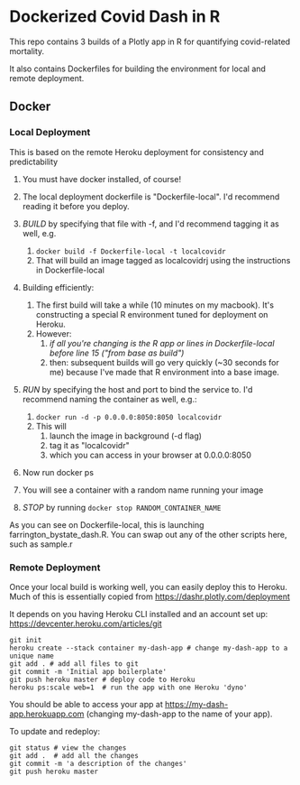 # Dockerized Covid Dash in R

This repo contains 3 builds of a Plotly app in R for quantifying covid-related mortality.

It also contains Dockerfiles for building the environment for local and remote deployment.

## Docker

### Local Deployment

This is based on the remote Heroku deployment for consistency and predictability

1. You must have docker installed, of course!
1. The local deployment dockerfile is "Dockerfile-local". I'd recommend reading it before you deploy.
1. *BUILD* by specifying that file with -f, and I'd recommend tagging it as well, e.g.
	1. `docker build -f Dockerfile-local -t localcovidr`
	1. That will build an image tagged as localcovidrj using the instructions in Dockerfile-local
1. Building efficiently:
	1. The first build will take a while (10 minutes on my macbook). It's constructing a special R environment tuned for deployment on Heroku.
	1. However:
		1. *if all you're changing is the R app or lines in Dockerfile-local before line 15 ("from base as build")*
		1. then: subsequent builds will go very quickly (~30 seconds for me) because I've made that R environment into a base image.
	
1. *RUN* by specifying the host and port to bind the service to. I'd recommend naming the container as well, e.g.:
	1. `docker run -d -p 0.0.0.0:8050:8050 localcovidr`
	1. This will
		1. launch the image in background (-d flag)
		1. tag it as "localcovidr"
		1. which you can access in your browser at 0.0.0.0:8050
1. Now run docker ps
1. You will see a container with a random name running your image
1. *STOP* by running `docker stop RANDOM_CONTAINER_NAME`

As you can see on Dockerfile-local, this is launching farrington_bystate_dash.R. You can swap out any of the other scripts here, such as sample.r

### Remote Deployment

Once your local build is working well, you can easily deploy this to Heroku. Much of this is essentially copied from https://dashr.plotly.com/deployment

It depends on you having Heroku CLI installed and an account set up: https://devcenter.heroku.com/articles/git

	git init
	heroku create --stack container my-dash-app # change my-dash-app to a unique name
	git add . # add all files to git
	git commit -m 'Initial app boilerplate'
	git push heroku master # deploy code to Heroku
	heroku ps:scale web=1  # run the app with one Heroku 'dyno'

You should be able to access your app at https://my-dash-app.herokuapp.com (changing my-dash-app to the name of your app).

To update and redeploy:

	git status # view the changes
	git add .  # add all the changes
	git commit -m 'a description of the changes'
	git push heroku master
